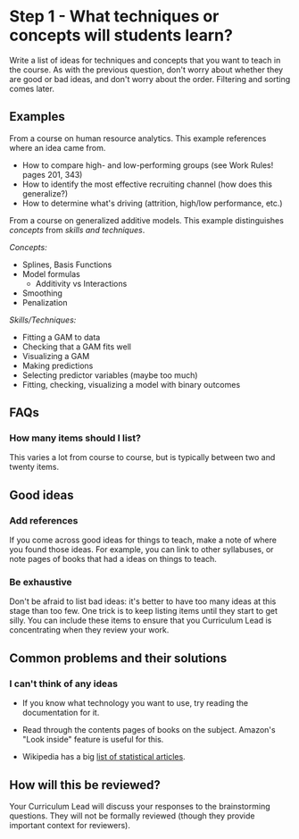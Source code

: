 # Step 1 - What techniques or concepts will students learn?

Write a list of ideas for techniques and concepts that you want to teach in the course. As with the previous question, don't worry about whether they are good or bad ideas, and don't worry about the order. Filtering and sorting comes later.

## Examples

From a course on human resource analytics. This example references where an idea came from.

- How to compare high- and low-performing groups (see Work Rules! pages 201, 343)
- How to identify the most effective recruiting channel (how does this generalize?)
- How to determine what's driving (attrition, high/low performance, etc.)

From a course on generalized additive models. This example distinguishes *concepts* from *skills and techniques*.

*Concepts:*

- Splines, Basis Functions
- Model formulas
  - Additivity vs Interactions
- Smoothing
- Penalization

*Skills/Techniques:*

- Fitting a GAM to data
- Checking that a GAM fits well
- Visualizing a GAM
- Making predictions
- Selecting predictor variables (maybe too much)
- Fitting, checking, visualizing a model with binary outcomes

## FAQs

### How many items should I list?

This varies a lot from course to course, but is typically between two and twenty items.

## Good ideas

### Add references

If you come across good ideas for things to teach, make a note of where you found those ideas. For example, you can link to other syllabuses, or note pages of books that had a ideas on things to teach.

### Be exhaustive

Don't be afraid to list bad ideas: it's better to have too many ideas at this stage than too few. One trick is to keep listing items until they start to get silly. You can include these items to ensure that you Curriculum Lead is concentrating when they review your work.

## Common problems and their solutions

### I can't think of any ideas

- If you know what technology you want to use, try reading the documentation for it.

- Read through the contents pages of books on the subject. Amazon's "Look inside" feature is useful for this.

- Wikipedia has a big [list of statistical articles](https://en.wikipedia.org/wiki/List_of_statistics_articles).

## How will this be reviewed?

Your Curriculum Lead will discuss your responses to the brainstorming questions. They will not be formally reviewed (though they provide important context for reviewers).

